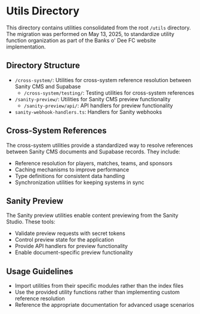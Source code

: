 # Utils Directory

This directory contains utilities consolidated from the root `/utils` directory. The migration was performed on May 13, 2025, to standardize utility function organization as part of the Banks o' Dee FC website implementation.

## Directory Structure

- `/cross-system/`: Utilities for cross-system reference resolution between Sanity CMS and Supabase
  - `/cross-system/testing/`: Testing utilities for cross-system references
- `/sanity-preview/`: Utilities for Sanity CMS preview functionality
  - `/sanity-preview/api/`: API handlers for preview functionality
- `sanity-webhook-handlers.ts`: Handlers for Sanity webhooks

## Cross-System References

The cross-system utilities provide a standardized way to resolve references between Sanity CMS documents and Supabase records. They include:

- Reference resolution for players, matches, teams, and sponsors
- Caching mechanisms to improve performance
- Type definitions for consistent data handling
- Synchronization utilities for keeping systems in sync

## Sanity Preview

The Sanity preview utilities enable content previewing from the Sanity Studio. These tools:

- Validate preview requests with secret tokens
- Control preview state for the application
- Provide API handlers for preview functionality
- Enable document-specific preview functionality

## Usage Guidelines

- Import utilities from their specific modules rather than the index files
- Use the provided utility functions rather than implementing custom reference resolution
- Reference the appropriate documentation for advanced usage scenarios

